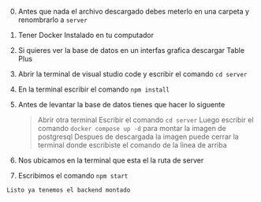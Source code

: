 0. Antes que nada el archivo descargado debes meterlo en una carpeta y renombrarlo a `` server ``

1. Tener Docker Instalado en tu computador

2. Si quieres ver la base de datos en un interfas grafica descargar Table Plus

3. Abrir la terminal de visual studio code y escribir el comando ``cd server``

4. En la terminal escribir el comando `` npm install  ``

5. Antes de levantar la base de datos tienes que hacer lo siguente
    > Abrir otra terminal
    > Escribir el comando `` cd server ``
    > Luego escribir el comando `` docker compose up -d `` para montar la imagen de postgresql
    > Despues de descargada la imagen puede cerrar la terminal donde escribiste el comando de la linea de arriba

6. Nos ubicamos en la terminal que esta el la ruta de server
7. Escribimos el comando `` npm start ``

`` Listo ya tenemos el backend montado ``
